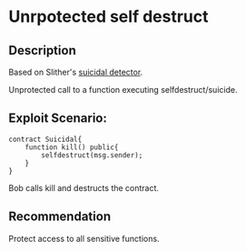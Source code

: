 # Unrpotected self destruct

## Description

Based on Slither's [suicidal detector](https://github.com/crytic/slither/wiki/Detector-Documentation#suicidal).

Unprotected call to a function executing selfdestruct/suicide.

## Exploit Scenario:

```
contract Suicidal{
    function kill() public{
        selfdestruct(msg.sender);
    }
}
```

Bob calls kill and destructs the contract.

## Recommendation

Protect access to all sensitive functions.